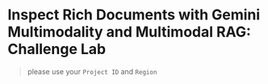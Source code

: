 # Inspect Rich Documents with Gemini Multimodality and Multimodal RAG: Challenge Lab

> please use your `Project ID` and `Region`
